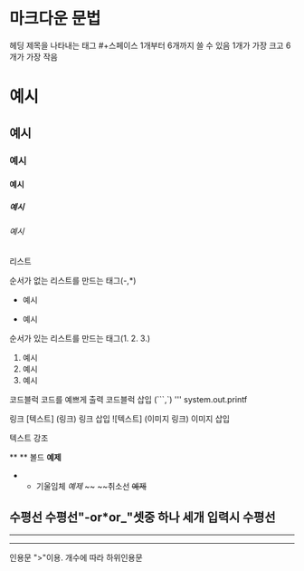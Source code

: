 # 마크다운 문법
헤딩
제목을 나타내는 태그  #+스페이스 1개부터 6개까지 쓸 수 있음 1개가 가장 크고 6개가 가장 작음
# 예시
## 예시
### 예시
#### 예시
##### 예시
###### 예시

리스트

순서가 없는 리스트를 만드는 태그(-,*)
- 예시
* 예시

순서가 있는 리스트를 만드는 태그(1. 2. 3.)
1. 예시
2. 예시
3. 예시

코드블럭
코드를 예쁘게 출력
코드블럭 삽입  (```,`)
''' system.out.printf


링크
[텍스트] (링크)	링크 삽입
![텍스트] (이미지 링크)	이미지 삽입

텍스트 강조

** **	볼드
**예제**
* *	기울임체
*예제*
~~ ~~취소선
~~예제~~


수평선
수평선"-or*or_"셋중 하나 세개 입력시 수평선
---
***
___

인용문
">"이용. 개수에 따라 하위인용문 

